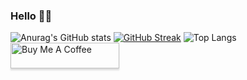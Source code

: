 ### Hello 👍🏻
![Anurag's GitHub stats](https://github-readme-stats.vercel.app/api?username=thalesinacioo&show_icons=true&theme=flag-india)
[![GitHub Streak](https://github-readme-streak-stats.herokuapp.com/?user=thalesinacioo&theme=flag-india)](https://git.io/streak-stats)
![Top Langs](https://github-readme-stats.vercel.app/api/top-langs/?username=thalesinacioo&langs_count=5&theme=flag-india&layout=compact)
<br>
<a href="https://www.buymeacoffee.com/thalesinacioo" target="_blank"><img src="https://www.buymeacoffee.com/assets/img/custom_images/orange_img.png" alt="Buy Me A Coffee" style="height: 41px !important;width: 174px !important;box-shadow: 0px 3px 2px 0px rgba(190, 190, 190, 0.5) !important;-webkit-box-shadow: 0px 3px 2px 0px rgba(190, 190, 190, 0.5) !important;" ></a>              
<!--
**thalesinacioo/thalesinacioo** is a ✨ _special_ ✨ repository because its `README.md` (this file) appears on your GitHub profile.

Here are some ideas to get you started:


- 🔭 I’m currently working on ...
- 🌱 I’m currently learning ...
- 👯 I’m looking to collaborate on ...
- 🤔 I’m looking for help with ...
- 💬 Ask me about ...
- 📫 How to reach me: ...
- 😄 Pronouns: ...
- ⚡ Fun fact: ...
-->

